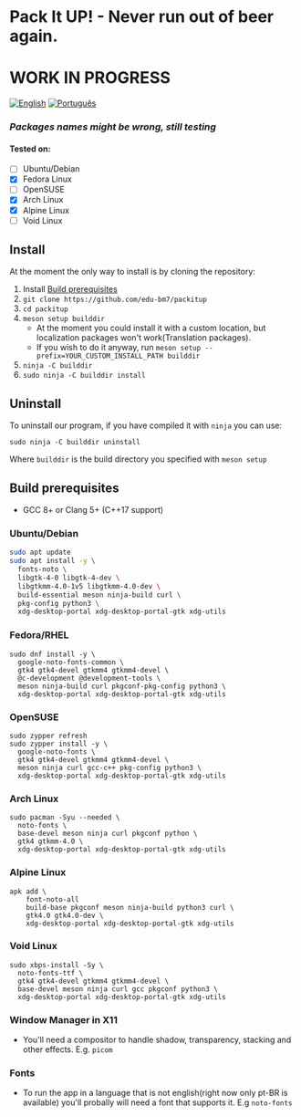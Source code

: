 # Pack It UP! - Never run out of beer again.
# WORK IN PROGRESS
[![English](https://img.shields.io/badge/README-en--US-blue)](./README.md)
[![Português](https://img.shields.io/badge/README-pt--BR-green)](./README.pt-BR.md)
### ***Packages names might be wrong, still testing*** 
#### Tested on:
- [ ] Ubuntu/Debian
- [x] Fedora Linux
- [ ] OpenSUSE
- [x] Arch Linux
- [x] Alpine Linux
- [ ] Void Linux

## Install
At the moment the only way to install is by cloning the repository:

1. Install [Build prerequisites](#build-prerequisites)
2. `git clone https://github.com/edu-bm7/packitup`
3. `cd packitup`
4. `meson setup builddir`
    - At the moment you could install it with a custom location, but localization packages won't work(Translation packages). 
    - If you wish to do it anyway, run `meson setup --prefix=YOUR_CUSTOM_INSTALL_PATH builddir`
5. `ninja -C builddir`
6. `sudo ninja -C builddir install`

## Uninstall
To uninstall our program, if you have compiled it with `ninja` you can use:
```
sudo ninja -C builddir uninstall
```
Where `builddir` is the build directory you specified with `meson setup`


## Build prerequisites

- GCC 8+ or Clang 5+ (C++17 support)

### Ubuntu/Debian
```sh
sudo apt update
sudo apt install -y \
  fonts-noto \
  libgtk-4-0 libgtk-4-dev \
  libgtkmm-4.0-1v5 libgtkmm-4.0-dev \
  build-essential meson ninja-build curl \
  pkg-config python3 \
  xdg-desktop-portal xdg-desktop-portal-gtk xdg-utils
```

### Fedora/RHEL
```
sudo dnf install -y \
  google-noto-fonts-common \
  gtk4 gtk4-devel gtkmm4 gtkmm4-devel \
  @c-development @development-tools \
  meson ninja-build curl pkgconf-pkg-config python3 \
  xdg-desktop-portal xdg-desktop-portal-gtk xdg-utils
```

### OpenSUSE
```
sudo zypper refresh
sudo zypper install -y \
  google-noto-fonts \
  gtk4 gtk4-devel gtkmm4 gtkmm4-devel \
  meson ninja curl gcc-c++ pkg-config python3 \
  xdg-desktop-portal xdg-desktop-portal-gtk xdg-utils
```

### Arch Linux
```
sudo pacman -Syu --needed \
  noto-fonts \
  base-devel meson ninja curl pkgconf python \
  gtk4 gtkmm-4.0 \
  xdg-desktop-portal xdg-desktop-portal-gtk xdg-utils
```

### Alpine Linux
```
apk add \
    font-noto-all
    build-base pkgconf meson ninja-build python3 curl \
    gtk4.0 gtk4.0-dev \
    xdg-desktop-portal xdg-desktop-portal-gtk xdg-utils
```

### Void Linux
```
sudo xbps-install -Sy \
  noto-fonts-ttf \
  gtk4 gtk4-devel gtkmm4 gtkmm4-devel \
  base-devel meson ninja curl gcc pkgconf python3 \
  xdg-desktop-portal xdg-desktop-portal-gtk xdg-utils
```

### Window Manager in X11
- You'll need a compositor to handle shadow, transparency, stacking and other effects.
E.g. `picom`

### Fonts
- To run the app in a language that is not english(right now only pt-BR is available)
you'll probally will need a font that supports it. E.g `noto-fonts`
